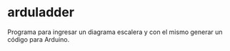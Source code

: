 # arduladder
Programa para ingresar un diagrama escalera y con el mismo generar un código para Arduino.
